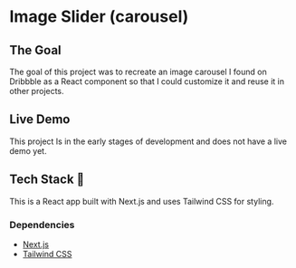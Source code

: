 # Image Slider (carousel)

## The Goal 

The goal of this project was to recreate an image carousel I found on Dribbble as a React component so that I could customize it and reuse it in other projects. 

## Live Demo 

This project Is in the early stages of development and does not have a live demo yet.

 ## Tech Stack 🥞

 This is a React app built with Next.js and uses Tailwind CSS for styling.

 ### Dependencies

 - [Next.js](https://nextjs.org/)
 - [Tailwind CSS](https://tailwindcss.com/)
